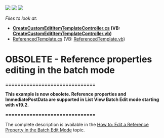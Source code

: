 <!-- default badges list -->
![](https://img.shields.io/endpoint?url=https://codecentral.devexpress.com/api/v1/VersionRange/128586550/19.2.1%2B)
[![](https://img.shields.io/badge/Open_in_DevExpress_Support_Center-FF7200?style=flat-square&logo=DevExpress&logoColor=white)](https://supportcenter.devexpress.com/ticket/details/T363424)
[![](https://img.shields.io/badge/📖_How_to_use_DevExpress_Examples-e9f6fc?style=flat-square)](https://docs.devexpress.com/GeneralInformation/403183)
<!-- default badges end -->
<!-- default file list -->
*Files to look at*:

* **[CreateCustomEditItemTemplateController.cs](./CS/Solution2.Module.Web/Controllers/CreateCustomEditItemTemplateController.cs) (VB: [CreateCustomEditItemTemplateController.vb](./VB/Solution2.Module.Web/Controllers/CreateCustomEditItemTemplateController.vb))**
* [ReferencedTemplate.cs](./CS/Solution2.Module.Web/Editors/ReferencedTemplate.cs) (VB: [ReferencedTemplate.vb](./VB/Solution2.Module.Web/Editors/ReferencedTemplate.vb))
<!-- default file list end -->
#  OBSOLETE - Reference properties editing in the batch mode

**\=\=\=\=\=\=\=\=\=\=\=\=\=\=\=\=\=\=\=\=\=\=\=\=\=\=\=\=\=\=**

**This example is now obsolete. Reference properties and ImmediatePostData are supported in List View Batch Edit mode starting with v19.2.**

**\=\=\=\=\=\=\=\=\=\=\=\=\=\=\=\=\=\=\=\=\=\=\=\=\=\=\=\=\=\=**

The complete description is available in the <a href="https://documentation.devexpress.com/#eXpressAppFramework/CustomDocument115835">How to: Edit a Reference Property in the Batch Edit Mode</a> topic.

<br/>


